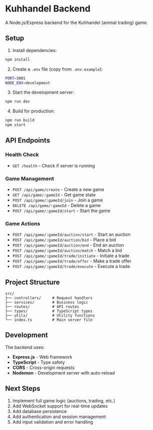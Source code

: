 # Kuhhandel Backend

A Node.js/Express backend for the Kuhhandel (animal trading) game.

## Setup

1. Install dependencies:
```bash
npm install
```

2. Create a `.env` file (copy from `.env.example`):
```bash
PORT=3001
NODE_ENV=development
```

3. Start the development server:
```bash
npm run dev
```

4. Build for production:
```bash
npm run build
npm start
```

## API Endpoints

### Health Check
- `GET /health` - Check if server is running

### Game Management
- `POST /api/game/create` - Create a new game
- `GET /api/game/:gameId` - Get game state
- `POST /api/game/:gameId/join` - Join a game
- `DELETE /api/game/:gameId` - Delete a game
- `POST /api/game/:gameId/start` - Start the game

### Game Actions
- `POST /api/game/:gameId/auction/start` - Start an auction
- `POST /api/game/:gameId/auction/bid` - Place a bid
- `POST /api/game/:gameId/auction/end` - End an auction
- `POST /api/game/:gameId/auction/match` - Match a bid
- `POST /api/game/:gameId/trade/initiate` - Initiate a trade
- `POST /api/game/:gameId/trade/offer` - Make a trade offer
- `POST /api/game/:gameId/trade/execute` - Execute a trade

## Project Structure

```
src/
├── controllers/     # Request handlers
├── services/        # Business logic
├── routes/          # API routes
├── types/           # TypeScript types
├── utils/           # Utility functions
└── index.ts         # Main server file
```

## Development

The backend uses:
- **Express.js** - Web framework
- **TypeScript** - Type safety
- **CORS** - Cross-origin requests
- **Nodemon** - Development server with auto-reload

## Next Steps

1. Implement full game logic (auctions, trading, etc.)
2. Add WebSocket support for real-time updates
3. Add database persistence
4. Add authentication and session management
5. Add input validation and error handling 